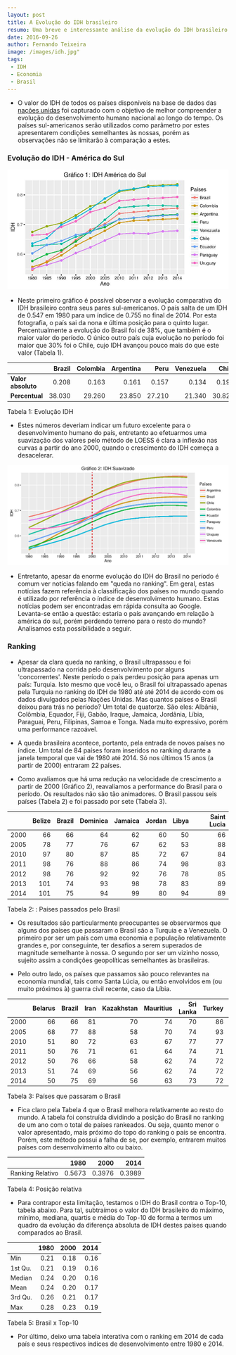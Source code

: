 ```yaml
---
layout: post
title: A Evolução do IDH brasileiro
resumo: Uma breve e interessante análise da evolução do IDH brasileiro
date: 2016-09-26
author: Fernando Teixeira
image: /images/idh.jpg" 
tags: 
 - IDH
 - Economia
 - Brasil
---
```


-   O valor do IDH de todos os países disponíveis na base de dados das [nações unidas](http://hdr.undp.org/en/data) foi capturado com o objetivo de melhor compreender a evolução do desenvolvimento humano nacional ao longo do tempo. Os países sul-americanos serão utilizados como parâmetro por estes apresentarem condições semelhantes às nossas, porém as observações não se limitarão à comparação a estes.

### Evolução do IDH - América do Sul

![alt text](/images/idh_sa.jpg)

-   Neste primeiro gráfico é possível observar a evolução comparativa do IDH brasileiro contra seus pares sul-americanos. O país salta de um IDH de 0.547 em 1980 para um índice de 0.755 no final de 2014. Por esta fotografia, o país sai da nona e última posição para o quinto lugar. Percentualmente a evolução do Brasil foi de 38%, que também é o maior valor do período. O único outro país cuja evolução no período foi maior que 30% foi o Chile, cujo IDH avançou pouco mais do que este valor (Tabela 1).

|                       |  Brazil|  Colombia|  Argentina|    Peru|  Venezuela|   Chile|  Ecuador|  Paraguay|  Uruguay|
|:----------------------|-------:|---------:|----------:|-------:|----------:|-------:|--------:|---------:|--------:|
| <b>Valor absoluto</b> |   0.208|     0.163|      0.161|   0.157|      0.134|   0.196|    0.129|     0.128|    0.129|
| <b>Percentual</b>     |  38.030|    29.260|     23.850|  27.210|     21.340|  30.820|   21.390|    23.230|   19.430|

Tabela 1: Evolução IDH

-   Estes números deveriam indicar um futuro excelente para o desenvolvimento humano do país, entretanto ao efetuarmos uma suavização dos valores pelo método de LOESS é clara a inflexão nas curvas a partir do ano 2000, quando o crescimento do IDH começa a desacelerar.

![alt text](/images/idh_suav.jpg)

-   Entretanto, apesar da enorme evolução do IDH do Brasil no período é comum ver notícias falando em "queda no ranking". Em geral, estas notícias fazem referência à classificação dos países no mundo quando é utilizado por referência o índice de desenvolvimento humano. Estas notícias podem ser encontradas em rápida consulta ao Google. Levanta-se então a questão: estaria o país avançando em relação à américa do sul, porém perdendo terreno para o resto do mundo? Analisamos esta possibilidade a seguir.

### Ranking

-   Apesar da clara queda no ranking, o Brasil ultrapassou e foi ultrapassado na corrida pelo desenvolvimento por alguns 'concorrentes'. Neste período o país perdeu posição para apenas um país: Turquia. Isto mesmo que você leu, o Brasil foi ultrapassado apenas pela Turquia no ranking do IDH de 1980 até até 2014 de acordo com os dados divulgados pelas Nações Unidas. Mas quantos países o Brasil deixou para trás no período? Um total de quatorze. São eles: Albânia, Colômbia, Equador, Fiji, Gabão, Iraque, Jamaica, Jordânia, Líbia, Paraguai, Peru, Filipinas, Samoa e Tonga. Nada muito expressivo, porém uma performance razoável.

-   A queda brasileira acontece, portanto, pela entrada de novos países no índice. Um total de 84 países foram inseridos no ranking durante a janela temporal que vai de 1980 até 2014. Só nos últimos 15 anos (a partir de 2000) entraram 22 países.

-   Como avaliamos que há uma redução na velocidade de crescimento a partir de 2000 (Gráfico 2), reavaliamos a performance do Brasil para o período. Os resultados não são tão animadores. O Brasil passou seis países (Tabela 2) e foi passado por sete (Tabela 3).

|      |  Belize|  Brazil|  Dominica|  Jamaica|  Jordan|  Libya|  Saint Lucia|
|:-----|-------:|-------:|---------:|--------:|-------:|------:|------------:|
| 2000 |      66|      66|        64|       62|      60|     50|           66|
| 2005 |      78|      77|        76|       67|      62|     53|           88|
| 2010 |      97|      80|        87|       85|      72|     67|           84|
| 2011 |      98|      76|        88|       86|      74|     98|           83|
| 2012 |      98|      76|        92|       92|      76|     78|           85|
| 2013 |     101|      74|        93|       98|      78|     83|           89|
| 2014 |     101|      75|        94|       99|      80|     94|           89|

Tabela 2: : Países passados pelo Brasil

-   Os resultados são particularmente preocupantes se observarmos que alguns dos países que passaram o Brasil são a Turquia e a Venezuela. O primeiro por ser um país com uma economia e população relativamente grandes e, por conseguinte, ter desafios a serem superados de magnitude semelhante à nossa. O segundo por ser um vizinho nosso, sujeito assim a condições geopolíticas semelhantes às brasileiras.

-   Pelo outro lado, os países que passamos são pouco relevantes na economia mundial, tais como Santa Lúcia, ou então envolvidos em (ou muito próximos à) guerra civil recente, caso da Líbia.

|      |  Belarus|  Brazil|  Iran|  Kazakhstan|  Mauritius|  Sri Lanka|  Turkey|  Venezuela|
|:-----|--------:|-------:|-----:|-----------:|----------:|----------:|-------:|----------:|
| 2000 |       66|      66|    81|          70|         74|         70|      86|         77|
| 2005 |       68|      77|    88|          58|         70|         74|      93|         72|
| 2010 |       51|      80|    72|          63|         67|         77|      77|         65|
| 2011 |       50|      76|    71|          61|         64|         74|      71|         65|
| 2012 |       50|      76|    66|          58|         62|         74|      72|         66|
| 2013 |       51|      74|    69|          56|         62|         74|      72|         69|
| 2014 |       50|      75|    69|          56|         63|         73|      72|         71|

Tabela 3: Países que passaram o Brasil

-   Fica claro pela Tabela 4 que o Brasil melhora relativamente ao resto do mundo. A tabela foi construída dividindo a posição do Brasil no ranking de um ano com o total de países rankeados. Ou seja, quanto menor o valor apresentado, mais próximo do topo do ranking o país se encontra. Porém, este método possui a falha de se, por exemplo, entrarem muitos países com desenvolvimento alto ou baixo.

|                  |    1980|    2000|    2014|
|:-----------------|-------:|-------:|-------:|
| Ranking Relativo |  0.5673|  0.3976|  0.3989|

Tabela 4: Posição relativa

-   Para contrapor esta limitação, testamos o IDH do Brasil contra o Top-10, tabela abaixo. Para tal, subtraímos o valor do IDH brasileiro do máximo, mínimo, mediana, quartis e média do Top-10 de forma a termos um quadro da evolução da diferença absoluta de IDH destes países quando comparados ao Brasil.

|         |  1980|  2000|  2014|
|:--------|-----:|-----:|-----:|
| Min     |  0.21|  0.18|  0.16|
| 1st Qu. |  0.21|  0.19|  0.16|
| Median  |  0.24|  0.20|  0.16|
| Mean    |  0.24|  0.20|  0.17|
| 3rd Qu. |  0.26|  0.21|  0.17|
| Max     |  0.28|  0.23|  0.19|

Tabela 5: Brasil x Top-10

-   Por último, deixo uma tabela interativa com o ranking em 2014 de cada país e seus respectivos índices de desenvolvimento entre 1980 e 2014.
